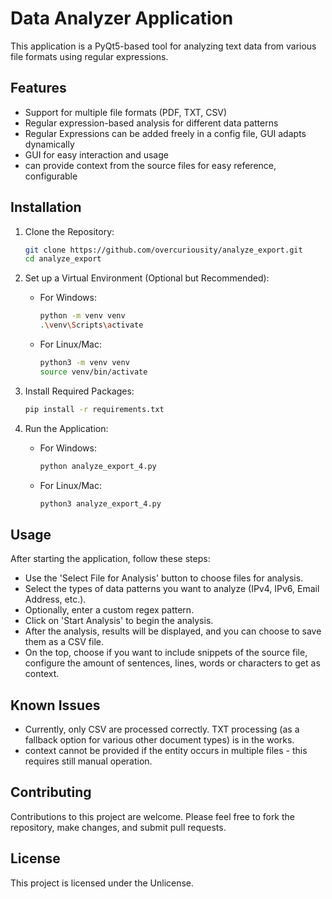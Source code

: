# Data Analyzer Application

This application is a PyQt5-based tool for analyzing text data from various file formats using regular expressions.

## Features

- Support for multiple file formats (PDF, TXT, CSV)
- Regular expression-based analysis for different data patterns
- Regular Expressions can be added freely in a config file, GUI adapts dynamically
- GUI for easy interaction and usage
- can provide context from the source files for easy reference, configurable

## Installation

1. Clone the Repository:
   ````bash
   git clone https://github.com/overcuriousity/analyze_export.git
   cd analyze_export
   

3. Set up a Virtual Environment (Optional but Recommended):
   - For Windows:
     ```bash
     python -m venv venv
     .\venv\Scripts\activate
     ```
   - For Linux/Mac:
     ```bash
     python3 -m venv venv
     source venv/bin/activate
     ```

4. Install Required Packages:
   ```bash
   pip install -r requirements.txt
   ```

6. Run the Application:
   - For Windows:
     ```bash
     python analyze_export_4.py
     ```
   - For Linux/Mac:
     ```bash
     python3 analyze_export_4.py
     ```

## Usage

After starting the application, follow these steps:

- Use the 'Select File for Analysis' button to choose files for analysis.
- Select the types of data patterns you want to analyze (IPv4, IPv6, Email Address, etc.).
- Optionally, enter a custom regex pattern.
- Click on 'Start Analysis' to begin the analysis.
- After the analysis, results will be displayed, and you can choose to save them as a CSV file.
- On the top, choose if you want to include snippets of the source file, configure the amount of sentences, lines, words or characters to get as context.

## Known Issues

- Currently, only CSV are processed correctly. TXT processing (as a fallback option for various other document types) is in the works.
- context cannot be provided if the entity occurs in multiple files - this requires still manual operation.

## Contributing

Contributions to this project are welcome. Please feel free to fork the repository, make changes, and submit pull requests.

## License

This project is licensed under the Unlicense.
